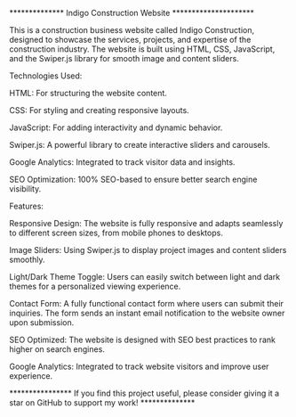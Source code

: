 
************** Indigo Construction Website *********************

This is a construction business website called Indigo Construction,
designed to showcase the services, projects, and expertise of the construction industry. 
The website is built using HTML, CSS, JavaScript, and the Swiper.js library for smooth image and content sliders.

Technologies Used:

HTML: For structuring the website content.

CSS: For styling and creating responsive layouts.

JavaScript: For adding interactivity and dynamic behavior.

Swiper.js: A powerful library to create interactive sliders and carousels.

Google Analytics: Integrated to track visitor data and insights.

SEO Optimization: 100% SEO-based to ensure better search engine visibility.

Features:

Responsive Design: The website is fully responsive and adapts seamlessly to different screen sizes, from mobile phones to desktops.

Image Sliders: Using Swiper.js to display project images and content sliders smoothly.

Light/Dark Theme Toggle: Users can easily switch between light and dark themes for a personalized viewing experience.

Contact Form: A fully functional contact form where users can submit their inquiries. The form sends an instant email notification to the website owner upon submission.

SEO Optimized: The website is designed with SEO best practices to rank higher on search engines.

Google Analytics: Integrated to track website visitors and improve user experience.


****************  If you find this project useful, please consider giving it a star on GitHub to support my work! **************


